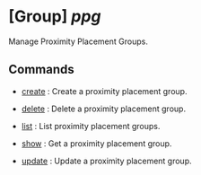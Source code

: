 # [Group] _ppg_

Manage Proximity Placement Groups.

## Commands

- [create](/Commands/ppg/_create.md)
: Create a proximity placement group.

- [delete](/Commands/ppg/_delete.md)
: Delete a proximity placement group.

- [list](/Commands/ppg/_list.md)
: List proximity placement groups.

- [show](/Commands/ppg/_show.md)
: Get a proximity placement group.

- [update](/Commands/ppg/_update.md)
: Update a proximity placement group.
